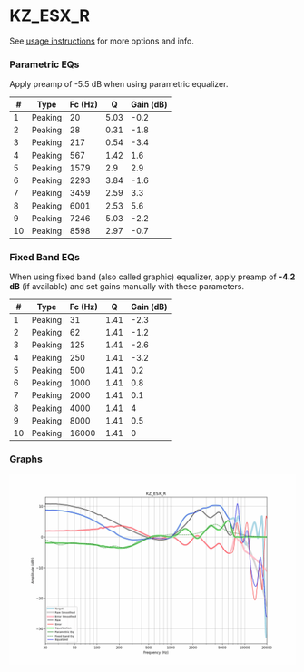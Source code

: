 # KZ_ESX_R
See [usage instructions](https://github.com/jaakkopasanen/AutoEq#usage) for more options and info.

### Parametric EQs
Apply preamp of -5.5 dB when using parametric equalizer.

|   # | Type    |   Fc (Hz) |    Q |   Gain (dB) |
|-----|---------|-----------|------|-------------|
|   1 | Peaking |        20 | 5.03 |        -0.2 |
|   2 | Peaking |        28 | 0.31 |        -1.8 |
|   3 | Peaking |       217 | 0.54 |        -3.4 |
|   4 | Peaking |       567 | 1.42 |         1.6 |
|   5 | Peaking |      1579 | 2.9  |         2.9 |
|   6 | Peaking |      2293 | 3.84 |        -1.6 |
|   7 | Peaking |      3459 | 2.59 |         3.3 |
|   8 | Peaking |      6001 | 2.53 |         5.6 |
|   9 | Peaking |      7246 | 5.03 |        -2.2 |
|  10 | Peaking |      8598 | 2.97 |        -0.7 |

### Fixed Band EQs
When using fixed band (also called graphic) equalizer, apply preamp of **-4.2 dB** (if available) and set gains manually with these parameters.

|   # | Type    |   Fc (Hz) |    Q |   Gain (dB) |
|-----|---------|-----------|------|-------------|
|   1 | Peaking |        31 | 1.41 |        -2.3 |
|   2 | Peaking |        62 | 1.41 |        -1.2 |
|   3 | Peaking |       125 | 1.41 |        -2.6 |
|   4 | Peaking |       250 | 1.41 |        -3.2 |
|   5 | Peaking |       500 | 1.41 |         0.2 |
|   6 | Peaking |      1000 | 1.41 |         0.8 |
|   7 | Peaking |      2000 | 1.41 |         0.1 |
|   8 | Peaking |      4000 | 1.41 |         4   |
|   9 | Peaking |      8000 | 1.41 |         0.5 |
|  10 | Peaking |     16000 | 1.41 |         0   |

### Graphs
![](./KZ_ESX_R.png)
